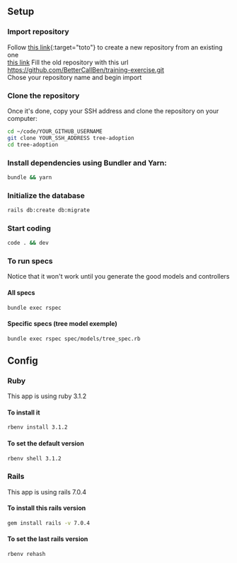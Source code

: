 ## Setup

### Import repository

Follow [this link](https://github.com/new/import){:target="toto"} to create a new repository from an existing one \
<a href="https://github.com/new/import" target="_blank">this link</a>
Fill the old repository with this url https://github.com/BetterCallBen/training-exercise.git \
Chose your repository name and begin import

### Clone the repository

Once it's done, copy your SSH address and clone the repository on your computer:

```sh
cd ~/code/YOUR_GITHUB_USERNAME
git clone YOUR_SSH_ADDRESS tree-adoption
cd tree-adoption
```

### Install dependencies using Bundler and Yarn:

```sh
bundle && yarn
```

### Initialize the database

```sh
rails db:create db:migrate
```

### Start coding

```sh
code . && dev
```

### To run specs

Notice that it won't work until you generate the good models and controllers

#### All specs

```sh
bundle exec rspec
```

#### Specific specs (tree model exemple)

```sh
bundle exec rspec spec/models/tree_spec.rb
```

## Config

### Ruby

This app is using ruby 3.1.2

#### To install it

```sh
rbenv install 3.1.2
```

#### To set the default version

```sh
rbenv shell 3.1.2
```

### Rails

This app is using rails 7.0.4

#### To install this rails version

```sh
gem install rails -v 7.0.4
```

#### To set the last rails version

```sh
rbenv rehash
```
